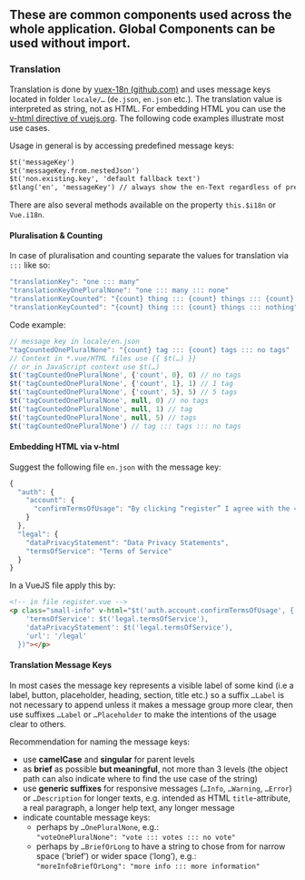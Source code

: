 ## These are common components used across the whole application. Global Components can be used without import.

### Translation

Translation is done by [vuex-18n (github.com)](https://github.com/dkfbasel/vuex-i18n) and uses message keys located in folder `locale/…` (`de.json`, `en.json` etc.). The translation value is interpreted as string, not as HTML. For embedding HTML you can use the [v-html directive of vuejs.org](https://vuejs.org/v2/api/#v-html). The following code examples illustrate most use cases.

Usage in general is by accessing predefined message keys:
```html
$t('messageKey')
$t('messageKey.from.nestedJson')
$t('non.existing.key', 'default fallback text')
$tlang('en', 'messageKey') // always show the en-Text regardless of present locale definition
``` 
There are also several methods available on the property `this.$i18n` or `Vue.i18n`.

#### Pluralisation & Counting

In case of pluralisation and counting separate the values for translation via `:::` like so:
```javascript
"translationKey": "one ::: many"
"translationKeyOnePluralNone": "one ::: many ::: none"
"translationKeyCounted": "{count} thing ::: {count} things ::: {count} things"
"translationKeyCounted": "{count} thing ::: {count} things ::: nothing"
```
Code example:
```javascript
// message key in locale/en.json
"tagCountedOnePluralNone": "{count} tag ::: {count} tags ::: no tags"
// Context in *.vue/HTML files use {{ $t(…) }}
// or in JavaScript context use $t(…)  
$t('tagCountedOnePluralNone', {'count', 0}, 0) // no tags
$t('tagCountedOnePluralNone', {'count', 1}, 1) // 1 tag
$t('tagCountedOnePluralNone', {'count', 5}, 5) // 5 tags
$t('tagCountedOnePluralNone', null, 0) // no tags
$t('tagCountedOnePluralNone', null, 1) // tag
$t('tagCountedOnePluralNone', null, 5) // tags
$t('tagCountedOnePluralNone') // tag ::: tags ::: no tags
```

#### Embedding HTML via v-html

Suggest the following file `en.json` with the message key:
```javascript
{
  "auth": {
    "account": {
      "confirmTermsOfUsage": "By clicking “register” I agree with the <a href=\"{url}\">{termsOfService}</a> and confirm, that I read the <a href=\"{url}\">{dataPrivacyStatement}</a> of Human Connection."
    }
  },
  "legal": {
    "dataPrivacyStatement": "Data Privacy Statements",
    "termsOfService": "Terms of Service"
  }
}
```

In a VueJS file apply this by:
```html
<!-- in file register.vue -->
<p class="small-info" v-html="$t('auth.account.confirmTermsOfUsage', {
    'termsOfService': $t('legal.termsOfService'),
    'dataPrivacyStatement': $t('legal.termsOfService'),
    'url': '/legal'
  })"></p>
```

#### Translation Message Keys

In most cases the message key represents a visible label of some kind (i.e a label, button, placeholder, heading, section, title etc.) so a suffix `…Label` is not necessary to append unless it makes a message group more clear, then use suffixes `…Label` or `…Placeholder` to make the intentions of the usage clear to others.

Recommendation for naming the message keys:

* use **camelCase** and **singular** for parent levels
* as **brief** as possible **but meaningful**, not more than 3 levels (the object path can also indicate where to find the use case of the string)
* use **generic suffixes** for responsive messages (`…Info`, `…Warning`, `…Error`) or `…Description` for longer texts, e.g. intended as HTML `title`-attribute, a real paragraph, a longer help text, any longer message
* indicate countable message keys:
  * perhaps by `…OnePluralNone`, e.g.:<br/>`"voteOnePluralNone": "vote ::: votes ::: no vote"` 
  * perhaps by `…BriefOrLong` to have a string to chose from for narrow space (‘brief’) or wider space (‘long’), e.g.:<br/>`"moreInfoBriefOrLong": "more info ::: more information"`
